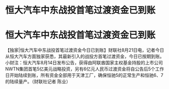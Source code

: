 # 恒大汽车中东战投首笔过渡资金已到账

# 恒大汽车中东战投首笔过渡资金已到账

【独家|恒大汽车中东战投首笔过渡资金今日已到账】财联社8月21日电，记者今日从恒大汽车方面独家获悉，其最新引入的战投方首笔过渡资金，今日已按期到账。小财注：恒大汽车8月14日发布公告，获得由阿联酋国家主权基金持股的上市公司NWTN集团首笔5亿美元战略投资，另有6亿元人民币过渡资金将自公告后5个工作日开始陆续到账，所有资金全部用于天津工厂，确保恒驰5的正常生产和恒驰6、7的陆续量产。（财联社记者
陈业）

